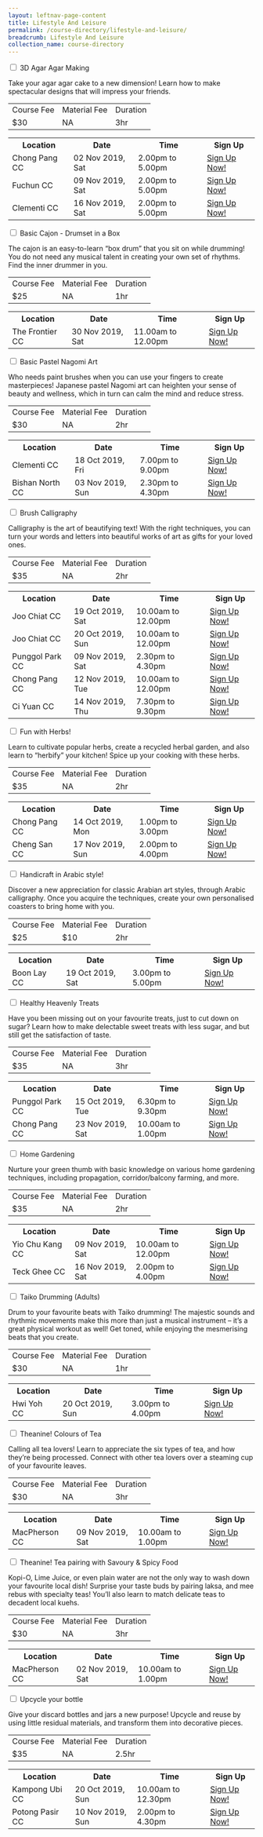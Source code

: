 ```yaml
---
layout: leftnav-page-content
title: Lifestyle And Leisure
permalink: /course-directory/lifestyle-and-leisure/
breadcrumb: Lifestyle And Leisure
collection_name: course-directory
---
```


<div class="courseAccordion">
	<div class="row">
		<div class="col">
			<div class="tabs">
				<div class="tab">
					<a name="3d-agar-agar-making"></a>
					<input type="checkbox" id="chck1">
					<label class="tab-label" for="chck1">3D Agar Agar Making</label>
					<div class="tab-content">
						<p>Take your agar agar cake to a new dimension! Learn how to make spectacular designs that will impress your friends.</p>
						<div class="tbl-wrap"><table class="tbl">
						<tr>
							<td class="tbl-subhdr">Course Fee</td>
							<td class="tbl-subhdr">Material Fee</td>
							<td class="tbl-subhdr">Duration</td>
						</tr>
						<tr>
							<td class="tbl-conval">$30</td>
							<td class="tbl-conval">NA</td>
							<td class="tbl-conval">3hr</td>
						</tr>
						</table></div>
					</div>
					<div class="tab-content">
						<div class="tbl-wrap"><table class="tbl">
						<tr>
							<th class="tbl-subhdr">Location</th>
							<th class="tbl-subhdr">Date</th>
							<th class="tbl-subhdr">Time</th>
							<th class="tbl-subhdr">Sign Up</th>
						</tr>
						<tr>
							<td class="tbl-conval">Chong Pang CC</td>
							<td class="tbl-conval">02 Nov 2019, Sat</td>
							<td class="tbl-conval">2.00pm to 5.00pm</td>
							<td class="tbl-conval"><a href="https://www.onepa.sg/class/details/c026725559" target="_blank">Sign Up Now!</a></td>
						</tr>
						<tr>
							<td class="tbl-conval">Fuchun CC</td>
							<td class="tbl-conval">09 Nov 2019, Sat</td>
							<td class="tbl-conval">2.00pm to 5.00pm</td>
							<td class="tbl-conval"><a href="https://www.onepa.sg/class/details/c026726359" target="_blank">Sign Up Now!</a></td>
						</tr>
						<tr>
							<td class="tbl-conval">Clementi CC</td>
							<td class="tbl-conval">16 Nov 2019, Sat</td>
							<td class="tbl-conval">2.00pm to 5.00pm</td>
							<td class="tbl-conval"><a href="https://www.onepa.sg/class/details/c026726588" target="_blank">Sign Up Now!</a></td>
						</tr>
						</table></div>
					</div>
				</div>
				<div class="tab">
					<a name="basic-cajon-drumset-in-a-box"></a>
					<input type="checkbox" id="chck2">
					<label class="tab-label" for="chck2">Basic Cajon - Drumset in a Box</label>
					<div class="tab-content">
						<p>The cajon is an easy-to-learn “box drum” that you sit on while drumming! You do not need any musical talent in creating your own set of rhythms. Find the inner drummer in you.</p>
						<div class="tbl-wrap"><table class="tbl">
						<tr>
							<td class="tbl-subhdr">Course Fee</td>
							<td class="tbl-subhdr">Material Fee</td>
							<td class="tbl-subhdr">Duration</td>
						</tr>
						<tr>
							<td class="tbl-conval">$25</td>
							<td class="tbl-conval">NA</td>
							<td class="tbl-conval">1hr</td>
						</tr>
						</table></div>
					</div>
					<div class="tab-content">
						<div class="tbl-wrap"><table class="tbl">
							<tr>
								<th class="tbl-subhdr">Location</th>
								<th class="tbl-subhdr">Date</th>
								<th class="tbl-subhdr">Time</th>
								<th class="tbl-subhdr">Sign Up</th>
							</tr>
							<tr>
								<td class="tbl-conval">The Frontier CC</td>
								<td class="tbl-conval">30 Nov 2019, Sat</td>
								<td class="tbl-conval">11.00am to 12.00pm</td>
								<td class="tbl-conval"><a href="https://www.onepa.sg/class/details/c026728097" target="_blank">Sign Up Now!</a></td>
							</tr>
						</table></div>
					</div>
				</div>
				<div class="tab">
					<a name="basic-pastel-nagomi-art"></a>
					<input type="checkbox" id="chck3">
					<label class="tab-label" for="chck3">Basic Pastel Nagomi Art</label>
					<div class="tab-content">
						<p>Who needs paint brushes when you can use your fingers to create masterpieces! Japanese pastel Nagomi art can heighten your sense of beauty and wellness, which in turn can calm the mind and reduce stress.</p>
						<div class="tbl-wrap"><table class="tbl">
						<tr>
							<td class="tbl-subhdr">Course Fee</td>
							<td class="tbl-subhdr">Material Fee</td>
							<td class="tbl-subhdr">Duration</td>
						</tr>
						<tr>
							<td class="tbl-conval">$30</td>
							<td class="tbl-conval">NA</td>
							<td class="tbl-conval">2hr</td>
						</tr>
						</table></div>
					</div>
					<div class="tab-content">
						<div class="tbl-wrap"><table class="tbl">
							<tr>
								<th class="tbl-subhdr">Location</th>
								<th class="tbl-subhdr">Date</th>
								<th class="tbl-subhdr">Time</th>
								<th class="tbl-subhdr">Sign Up</th>
							</tr>
							<tr>
								<td class="tbl-conval">Clementi CC</td>
								<td class="tbl-conval">18 Oct 2019, Fri</td>
								<td class="tbl-conval">7.00pm to 9.00pm</td>
								<td class="tbl-conval"><a href="https://www.onepa.sg/class/details/c026728190" target="_blank">Sign Up Now!</a></td>
							</tr>
							<tr>
								<td class="tbl-conval">Bishan North CC</td>
								<td class="tbl-conval">03 Nov 2019, Sun</td>
								<td class="tbl-conval">2.30pm to 4.30pm</td>
								<td class="tbl-conval"><a href="https://www.onepa.sg/class/details/c026725312" target="_blank">Sign Up Now!</a></td>
							</tr>
						</table></div>
					</div>
				</div>
				<div class="tab">
					<a name="brush-calligraphy"></a>
					<input type="checkbox" id="chck4">
					<label class="tab-label" for="chck4">Brush Calligraphy</label>
					<div class="tab-content">
						<p>Calligraphy is the art of beautifying text! With the right techniques, you can turn your words and letters into beautiful works of art as gifts for your loved ones.</p>
						<div class="tbl-wrap"><table class="tbl">
						<tr>
							<td class="tbl-subhdr">Course Fee</td>
							<td class="tbl-subhdr">Material Fee</td>
							<td class="tbl-subhdr">Duration</td>
						</tr>
						<tr>
							<td class="tbl-conval">$35</td>
							<td class="tbl-conval">NA</td>
							<td class="tbl-conval">2hr</td>
						</tr>
						</table></div>
					</div>
					<div class="tab-content">
						<div class="tbl-wrap"><table class="tbl">
							<tr>
								<th class="tbl-subhdr">Location</th>
								<th class="tbl-subhdr">Date</th>
								<th class="tbl-subhdr">Time</th>
								<th class="tbl-subhdr">Sign Up</th>
							</tr>
							<tr>
								<td class="tbl-conval">Joo Chiat CC</td>
								<td class="tbl-conval">19 Oct 2019, Sat</td>
								<td class="tbl-conval">10.00am to 12.00pm</td>
								<td class="tbl-conval"><a href="https://www.onepa.sg/class/details/c026736361" target="_blank">Sign Up Now!</a></td>
							</tr>
							<tr>
								<td class="tbl-conval">Joo Chiat CC</td>
								<td class="tbl-conval">20 Oct 2019, Sun</td>
								<td class="tbl-conval">10.00am to 12.00pm</td>
								<td class="tbl-conval"><a href="https://www.onepa.sg/class/details/c026736366" target="_blank">Sign Up Now!</a></td>
							</tr>
							<tr>
								<td class="tbl-conval">Punggol Park CC</td>
								<td class="tbl-conval">09 Nov 2019, Sat</td>
								<td class="tbl-conval">2.30pm to 4.30pm</td>
								<td class="tbl-conval"><a href="https://www.onepa.sg/class/details/c026725669" target="_blank">Sign Up Now!</a></td>
							</tr>
							<tr>
								<td class="tbl-conval">Chong Pang CC</td>
								<td class="tbl-conval">12 Nov 2019, Tue</td>
								<td class="tbl-conval">10.00am to 12.00pm</td>
								<td class="tbl-conval"><a href="https://www.onepa.sg/class/details/c026725547" target="_blank">Sign Up Now!</a></td>
							</tr>
							<tr>
								<td class="tbl-conval">Ci Yuan CC</td>
								<td class="tbl-conval">14 Nov 2019, Thu</td>
								<td class="tbl-conval">7.30pm to 9.30pm</td>
								<td class="tbl-conval"><a href="https://www.onepa.sg/class/details/c026725458" target="_blank">Sign Up Now!</a></td>
							</tr>
						</table></div>
					</div>
				</div>
				<div class="tab">
					<a name="fun-with-herbs"></a>
					<input type="checkbox" id="chck5">
					<label class="tab-label" for="chck5">Fun with Herbs!</label>
					<div class="tab-content">
						<p>Learn to cultivate popular herbs, create a recycled herbal garden, and also learn to “herbify” your kitchen! Spice up your cooking with these herbs.</p>
						<div class="tbl-wrap"><table class="tbl">
						<tr>
							<td class="tbl-subhdr">Course Fee</td>
							<td class="tbl-subhdr">Material Fee</td>
							<td class="tbl-subhdr">Duration</td>
						</tr>
						<tr>
							<td class="tbl-conval">$35</td>
							<td class="tbl-conval">NA</td>
							<td class="tbl-conval">2hr</td>
						</tr>
						</table></div>
					</div>
					<div class="tab-content">
						<div class="tbl-wrap"><table class="tbl">
							<tr>
								<th class="tbl-subhdr">Location</th>
								<th class="tbl-subhdr">Date</th>
								<th class="tbl-subhdr">Time</th>
								<th class="tbl-subhdr">Sign Up</th>
							</tr>
							<tr>
								<td class="tbl-conval">Chong Pang CC</td>
								<td class="tbl-conval">14 Oct 2019, Mon</td>
								<td class="tbl-conval">1.00pm to 3.00pm</td>
								<td class="tbl-conval"><a href="https://www.onepa.sg/class/details/c026730259" target="_blank">Sign Up Now!</a></td>
							</tr>
							<tr>
								<td class="tbl-conval">Cheng San CC</td>
								<td class="tbl-conval">17 Nov 2019, Sun</td>
								<td class="tbl-conval">2.00pm to 4.00pm</td>
								<td class="tbl-conval"><a href="https://www.onepa.sg/class/details/c026730582" target="_blank">Sign Up Now!</a></td>
							</tr>
						</table></div>
					</div>
				</div>
				<div class="tab">
					<a name="handicraft-in-arabic-style"></a>
					<input type="checkbox" id="chck6">
					<label class="tab-label" for="chck6">Handicraft in Arabic style!</label>
					<div class="tab-content">
						<p>Discover a new appreciation for classic Arabian art styles, through Arabic calligraphy. Once you acquire the techniques, create your own personalised coasters to bring home with you.</p>
						<div class="tbl-wrap"><table class="tbl">
						<tr>
							<td class="tbl-subhdr">Course Fee</td>
							<td class="tbl-subhdr">Material Fee</td>
							<td class="tbl-subhdr">Duration</td>
						</tr>
						<tr>
							<td class="tbl-conval">$25</td>
							<td class="tbl-conval">$10</td>
							<td class="tbl-conval">2hr</td>
						</tr>
						</table></div>
					</div>
					<div class="tab-content">
						<div class="tbl-wrap"><table class="tbl">
							<tr>
								<th class="tbl-subhdr">Location</th>
								<th class="tbl-subhdr">Date</th>
								<th class="tbl-subhdr">Time</th>
								<th class="tbl-subhdr">Sign Up</th>
							</tr>
							<tr>
								<td class="tbl-conval">Boon Lay CC</td>
								<td class="tbl-conval">19 Oct 2019, Sat</td>
								<td class="tbl-conval">3.00pm to 5.00pm</td>
								<td class="tbl-conval"><a href="https://www.onepa.sg/class/details/c026734216" target="_blank">Sign Up Now!</a></td>
							</tr>
						</table></div>
					</div>
				</div>
				<div class="tab">
					<a name="healthy-heavenly-treats"></a>
					<input type="checkbox" id="chck7">
					<label class="tab-label" for="chck7">Healthy Heavenly Treats</label>
					<div class="tab-content">
						<p>Have you been missing out on your favourite treats, just to cut down on sugar? Learn how to make delectable sweet treats with less sugar, and but still get the satisfaction of taste.</p>
						<div class="tbl-wrap"><table class="tbl">
						<tr>
							<td class="tbl-subhdr">Course Fee</td>
							<td class="tbl-subhdr">Material Fee</td>
							<td class="tbl-subhdr">Duration</td>
						</tr>
						<tr>
							<td class="tbl-conval">$35</td>
							<td class="tbl-conval">NA</td>
							<td class="tbl-conval">3hr</td>
						</tr>
						</table></div>
					</div>
					<div class="tab-content">
						<div class="tbl-wrap"><table class="tbl">
							<tr>
								<th class="tbl-subhdr">Location</th>
								<th class="tbl-subhdr">Date</th>
								<th class="tbl-subhdr">Time</th>
								<th class="tbl-subhdr">Sign Up</th>
							</tr>
							<tr>
								<td class="tbl-conval">Punggol Park CC</td>
								<td class="tbl-conval">15 Oct 2019, Tue</td>
								<td class="tbl-conval">6.30pm to 9.30pm</td>
								<td class="tbl-conval"><a href="https://www.onepa.sg/class/details/c026725653" target="_blank">Sign Up Now!</a></td>
							</tr>
							<tr>
								<td class="tbl-conval">Chong Pang CC</td>
								<td class="tbl-conval">23 Nov 2019, Sat</td>
								<td class="tbl-conval">10.00am to 1.00pm</td>
								<td class="tbl-conval"><a href="https://www.onepa.sg/class/details/c026725562" target="_blank">Sign Up Now!</a></td>
							</tr>
						</table></div>
					</div>
				</div>
				<div class="tab">
					<a name="home-gardening"></a>
					<input type="checkbox" id="chck8">
					<label class="tab-label" for="chck8">Home Gardening</label>
					<div class="tab-content">
						<p>Nurture your green thumb with basic knowledge on various home gardening techniques, including propagation, corridor/balcony farming, and more.</p>
						<div class="tbl-wrap"><table class="tbl">
						<tr>
							<td class="tbl-subhdr">Course Fee</td>
							<td class="tbl-subhdr">Material Fee</td>
							<td class="tbl-subhdr">Duration</td>
						</tr>
						<tr>
							<td class="tbl-conval">$35</td>
							<td class="tbl-conval">NA</td>
							<td class="tbl-conval">2hr</td>
						</tr>
						</table></div>
					</div>
					<div class="tab-content">
						<div class="tbl-wrap"><table class="tbl">
							<tr>
								<th class="tbl-subhdr">Location</th>
								<th class="tbl-subhdr">Date</th>
								<th class="tbl-subhdr">Time</th>
								<th class="tbl-subhdr">Sign Up</th>
							</tr>
							<tr>
								<td class="tbl-conval">Yio Chu Kang CC</td>
								<td class="tbl-conval">09 Nov 2019, Sat</td>
								<td class="tbl-conval">10.00am to 12.00pm</td>
								<td class="tbl-conval"><a href="https://www.onepa.sg/class/details/c026732063" target="_blank">Sign Up Now!</a></td>
							</tr>
							<tr>
								<td class="tbl-conval">Teck Ghee CC</td>
								<td class="tbl-conval">16 Nov 2019, Sat</td>
								<td class="tbl-conval">2.00pm to 4.00pm</td>
								<td class="tbl-conval"><a href="https://www.onepa.sg/class/details/c026725670" target="_blank">Sign Up Now!</a></td>
							</tr>
						</table></div>
					</div>
				</div>
				<div class="tab">
					<a name="taiko-drumming-adults"></a>
					<input type="checkbox" id="chck9">
					<label class="tab-label" for="chck9">Taiko Drumming (Adults)</label>
					<div class="tab-content">
						<p>Drum to your favourite beats with Taiko drumming! The majestic sounds and rhythmic movements make this more than just a musical instrument – it’s a great physical workout as well! Get toned, while enjoying the mesmerising beats that you create.</p>
						<div class="tbl-wrap"><table class="tbl">
						<tr>
							<td class="tbl-subhdr">Course Fee</td>
							<td class="tbl-subhdr">Material Fee</td>
							<td class="tbl-subhdr">Duration</td>
						</tr>
						<tr>
							<td class="tbl-conval">$30</td>
							<td class="tbl-conval">NA</td>
							<td class="tbl-conval">1hr</td>
						</tr>
						</table></div>
					</div>
					<div class="tab-content">
						<div class="tbl-wrap"><table class="tbl">
							<tr>
								<th class="tbl-subhdr">Location</th>
								<th class="tbl-subhdr">Date</th>
								<th class="tbl-subhdr">Time</th>
								<th class="tbl-subhdr">Sign Up</th>
							</tr>
							<tr>
								<td class="tbl-conval">Hwi Yoh CC</td>
								<td class="tbl-conval">20 Oct 2019, Sun</td>
								<td class="tbl-conval">3.00pm to 4.00pm</td>
								<td class="tbl-conval"><a href="https://www.onepa.sg/class/details/c026732015" target="_blank">Sign Up Now!</a></td>
							</tr>
						</table></div>
					</div>
				</div>
				<div class="tab">
					<a name="theanine-colours-of-tea"></a>
					<input type="checkbox" id="chck10">
					<label class="tab-label" for="chck10">Theanine! Colours of Tea</label>
					<div class="tab-content">
						<p>Calling all tea lovers! Learn to appreciate the six types of tea, and how they’re being processed. Connect with other tea lovers over a steaming cup of your favourite leaves.</p>
						<div class="tbl-wrap"><table class="tbl">
						<tr>
							<td class="tbl-subhdr">Course Fee</td>
							<td class="tbl-subhdr">Material Fee</td>
							<td class="tbl-subhdr">Duration</td>
						</tr>
						<tr>
							<td class="tbl-conval">$30</td>
							<td class="tbl-conval">NA</td>
							<td class="tbl-conval">3hr</td>
						</tr>
						</table></div>
					</div>
					<div class="tab-content">
						<div class="tbl-wrap"><table class="tbl">
							<tr>
								<th class="tbl-subhdr">Location</th>
								<th class="tbl-subhdr">Date</th>
								<th class="tbl-subhdr">Time</th>
								<th class="tbl-subhdr">Sign Up</th>
							</tr>
							<tr>
								<td class="tbl-conval">MacPherson CC</td>
								<td class="tbl-conval">09 Nov 2019, Sat</td>
								<td class="tbl-conval">10.00am to 1.00pm</td>
								<td class="tbl-conval"><a href="https://www.onepa.sg/class/details/c026726490" target="_blank">Sign Up Now!</a></td>
							</tr>
						</table></div>
					</div>
				</div>
				<div class="tab">
					<a name="theanine-tea-pairing-with-savoury-spicy-food"></a>
					<input type="checkbox" id="chck11">
					<label class="tab-label" for="chck11">Theanine! Tea pairing with Savoury & Spicy Food</label>
					<div class="tab-content">
						<p>Kopi-O, Lime Juice, or even plain water are not the only way to wash down your favourite local dish! Surprise your taste buds by pairing laksa, and mee rebus with specialty teas! You’ll also learn to match delicate teas to decadent local kuehs.</p>
						<div class="tbl-wrap"><table class="tbl">
						<tr>
							<td class="tbl-subhdr">Course Fee</td>
							<td class="tbl-subhdr">Material Fee</td>
							<td class="tbl-subhdr">Duration</td>
						</tr>
						<tr>
							<td class="tbl-conval">$30</td>
							<td class="tbl-conval">NA</td>
							<td class="tbl-conval">3hr</td>
						</tr>
						</table></div>
					</div>
					<div class="tab-content">
						<div class="tbl-wrap"><table class="tbl">
							<tr>
								<th class="tbl-subhdr">Location</th>
								<th class="tbl-subhdr">Date</th>
								<th class="tbl-subhdr">Time</th>
								<th class="tbl-subhdr">Sign Up</th>
							</tr>
							<tr>
								<td class="tbl-conval">MacPherson CC</td>
								<td class="tbl-conval">02 Nov 2019, Sat</td>
								<td class="tbl-conval">10.00am to 1.00pm</td>
								<td class="tbl-conval"><a href="https://www.onepa.sg/class/details/c026726483" target="_blank">Sign Up Now!</a></td>
							</tr>
						</table></div>
					</div>
				</div>
				<div class="tab">
					<a name="upcycle-your-bottle"></a>
					<input type="checkbox" id="chck12">
					<label class="tab-label" for="chck12">Upcycle your bottle</label>
					<div class="tab-content">
						<p>Give your discard bottles and jars a new purpose! Upcycle and reuse by using little residual materials, and transform them into decorative pieces.</p>
						<div class="tbl-wrap"><table class="tbl">
						<tr>
							<td class="tbl-subhdr">Course Fee</td>
							<td class="tbl-subhdr">Material Fee</td>
							<td class="tbl-subhdr">Duration</td>
						</tr>
						<tr>
							<td class="tbl-conval">$35</td>
							<td class="tbl-conval">NA</td>
							<td class="tbl-conval">2.5hr</td>
						</tr>
						</table></div>
					</div>
					<div class="tab-content">
						<div class="tbl-wrap"><table class="tbl">
							<tr>
								<th class="tbl-subhdr">Location</th>
								<th class="tbl-subhdr">Date</th>
								<th class="tbl-subhdr">Time</th>
								<th class="tbl-subhdr">Sign Up</th>
							</tr>
							<tr>
								<td class="tbl-conval">Kampong Ubi CC</td>
								<td class="tbl-conval">20 Oct 2019, Sun</td>
								<td class="tbl-conval">10.00am to 12.30pm</td>
								<td class="tbl-conval"><a href="https://www.onepa.sg/class/details/c026735275" target="_blank">Sign Up Now!</a></td>
							</tr>
							<tr>
								<td class="tbl-conval">Potong Pasir CC</td>
								<td class="tbl-conval">10 Nov 2019, Sun</td>
								<td class="tbl-conval">2.00pm to 4.30pm</td>
								<td class="tbl-conval"><a href="https://www.onepa.sg/class/details/cc026725340" target="_blank">Sign Up Now!</a></td>
							</tr>
						</table></div>
					</div>
				</div>
			</div>
		</div>
	</div>
</div>
